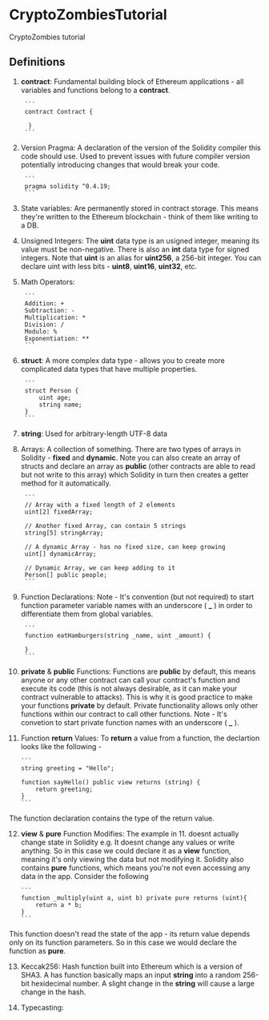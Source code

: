 # CryptoZombiesTutorial
CryptoZombies tutorial 

## Definitions 
1. **contract**: Fundamental building block of Ethereum applications - all variables and functions belong to a **contract**.

        ```
        contract Contract {

         }
        ```

2. Version Pragma: A declaration of the version of the Solidity compiler this code should use. Used to prevent issues with future compiler version potentially introducing changes that would break your code.

        ```
        pragma solidity ^0.4.19;
        ```

3. State variables: Are permanently stored in contract storage. This means they're written to the Ethereum blockchain - think of them like writing to a DB.

4. Unsigned Integers: The **uint** data type is an usigned integer, meaning its value must be non-negative. There is also an **int** data type for signed integers. Note that **uint** is an alias for **uint256**, a 256-bit integer. You can declare uint with less bits - **uint8**, **uint16**, **uint32**, etc. 

5. Math Operators: 

        ```
        Addition: +
        Subtraction: -
        Multiplication: *
        Division: /
        Modulo: %
        Exponentiation: **
        ```

6. **struct**: A more complex data type - allows you to create more complicated data types that have multiple properties.

        ``` 
        struct Person {
            uint age;
            string name;
        }
        ```

7. **string**: Used for arbitrary-length UTF-8 data

8. Arrays: A collection of something. There are two types of arrays in Solidity - **fixed** and **dynamic**. Note you can also create an array of structs and declare an array as **public** (other contracts are able to read but not write to this array) which Solidity in turn then creates a getter method for it automatically.

        ```
        // Array with a fixed length of 2 elements
        uint[2] fixedArray;

        // Another fixed Array, can contain 5 strings
        string[5] stringArray;

        // A dynamic Array - has no fixed size, can keep growing
        uint[] dynamicArray;

        // Dynamic Array, we can keep adding to it
        Person[] public people; 
        ```

9. Function Declarations: Note - It's convention (but not required) to start function parameter variable names with an underscore ( **_** ) in order to differentiate them from global variables. 

        ```
        function eatHamburgers(string _name, uint _amount) {

        }
        ```

10. **private** & **public** Functions: Functions are **public** by default, this means anyone or any other contract can call your contract's function and execute its code (this is not always desirable, as it can make your contract vulnerable to attacks). This is why it is good practice to make your functions **private** by default. Private functionality allows only other functions within our contract to call other functions. Note - It's convetion to start private function names with an underscore ( **_** ).


11. Function **return** Values: To **return** a value from a function, the declartion looks like the following - 

        ```
        string greeting = "Hello";

        function sayHello() public view returns (string) {
            return greeting;
        }
        ```

The function declaration contains the type of the return value. 

12. **view** & **pure** Function Modifies: The example in 11. doesnt actually change state in Solidity e.g. It doesnt change any values or write anything. So in this case we could declare it as a **view** function, meaning it's only viewing the data but not modifying it. Solidity also contains **pure** functions, which means you're not even accessing any data in the app. Consider the following 

        ```
        function _multiply(uint a, uint b) private pure returns (uint){
            return a * b;
        }
        ```

This function doesn't read the state of the app - its return value depends only on its function parameters. So in this case we would declare the function as **pure**.

13. Keccak256: Hash function built into Ethereum which is a version of SHA3. A has function basically maps an input **string** into a random 256-bit hexidecimal number. A slight change in the **string** will cause a large change in the hash. 

14. Typecasting: 